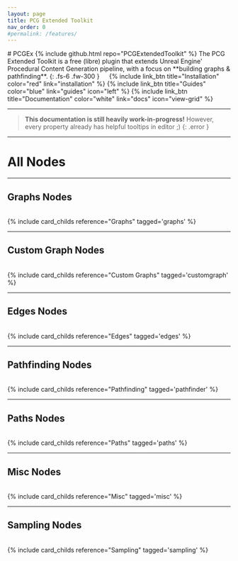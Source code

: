 ```yaml
---
layout: page
title: PCG Extended Toolkit
nav_order: 0
#permalink: /features/
---
```

<div class="product-header large" style="--img:url('{{ site.baseurl }}/assets/images/logo.png');"><div class="infos" markdown="1">
# PCGEx {% include github.html repo="PCGExtendedToolkit" %}  
The PCG Extended Toolkit is a free (libre) plugin that extends Unreal Engine' Procedural Content Generation pipeline, with a focus on **building graphs & pathfinding**.  
{: .fs-6 .fw-300 }  
   
{% include link_btn title="Installation" color="red" link="installation" %} 
{% include link_btn title="Guides" color="blue" link="guides" icon="left" %} 
{% include link_btn title="Documentation" color="white" link="docs" icon="view-grid" %}
</div></div>

--- 
> **This documentation is still heavily work-in-progress!**
> However, every property already has helpful tooltips in editor ;)
{: .error }

---
# All Nodes

---
## Graphs Nodes
<br>
{% include card_childs reference="Graphs" tagged='graphs' %}

---
## Custom Graph Nodes
<br>
{% include card_childs reference="Custom Graphs" tagged='customgraph' %}

---
## Edges Nodes
<br>
{% include card_childs reference="Edges" tagged='edges' %}

---
## Pathfinding Nodes
<br>
{% include card_childs reference="Pathfinding" tagged='pathfinder' %}

---
## Paths Nodes
<br>
{% include card_childs reference="Paths" tagged='paths' %}

---
## Misc Nodes
<br>
{% include card_childs reference="Misc" tagged='misc' %}

---
## Sampling Nodes
<br>
{% include card_childs reference="Sampling" tagged='sampling' %}

